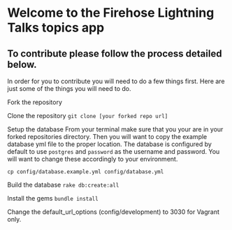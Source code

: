 # Welcome to the Firehose Lightning Talks topics app
## To contribute please follow the process detailed below.

In order for you to contribute you will need to do a few things first. Here are just some of the things you will need to do.

Fork the repository

Clone the repository
`git clone [your forked repo url]`

Setup the database
From your terminal make sure that you your are in your forked repositories directory.
Then you will want to copy the example database yml file to the proper location. The database is configured by default to use `postgres` and `password` as the username and password. You will want to change these accordingly to your environment.

`cp config/database.example.yml config/database.yml`

Build the database
`rake db:create:all`

Install the gems
`bundle install`

Change the default_url_options (config/development) to 3030 for Vagrant only.
